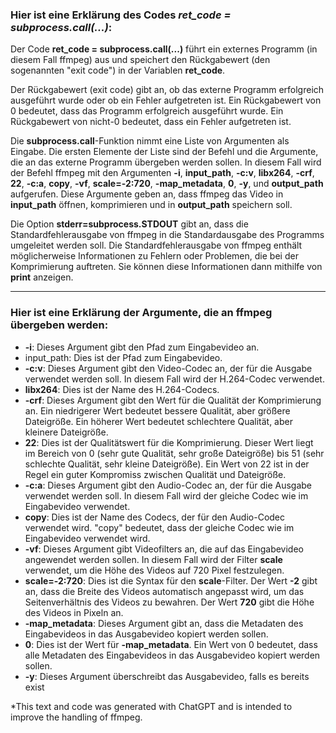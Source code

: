 ### Hier ist eine Erklärung des Codes _ret_code = subprocess.call(...)_:

Der Code **ret_code = subprocess.call(...)** führt ein externes Programm (in diesem Fall ffmpeg) aus und speichert den
Rückgabewert (den sogenannten "exit code") in der Variablen **ret_code**.

Der Rückgabewert (exit code) gibt an, ob das externe Programm erfolgreich ausgeführt wurde oder ob ein Fehler
aufgetreten ist. Ein Rückgabewert von 0 bedeutet, dass das Programm erfolgreich ausgeführt wurde. Ein Rückgabewert von
nicht-0 bedeutet, dass ein Fehler aufgetreten ist.

Die **subprocess.call**-Funktion nimmt eine Liste von Argumenten als Eingabe. Die ersten Elemente der Liste sind der
Befehl
und die Argumente, die an das externe Programm übergeben werden sollen. In diesem Fall wird der Befehl ffmpeg mit den
Argumenten **-i**, **input_path**, **-c:v**, **libx264**, **-crf**, **22**, **-c:a**, **copy**, **-vf**, **scale=-2:720**,
**-map_metadata**, **0**, **-y**, und **output_path**
aufgerufen. Diese Argumente geben an, dass ffmpeg das Video in **input_path** öffnen, komprimieren und in **output_path**
speichern soll.

Die Option **stderr=subprocess.STDOUT** gibt an, dass die Standardfehlerausgabe von ffmpeg in die Standardausgabe des
Programms umgeleitet werden soll. Die Standardfehlerausgabe von ffmpeg enthält möglicherweise Informationen zu Fehlern
oder Problemen, die bei der Komprimierung auftreten. Sie können diese Informationen dann mithilfe von **print**
anzeigen.

---

### Hier ist eine Erklärung der Argumente, die an ffmpeg übergeben werden:

- **-i**: Dieses Argument gibt den Pfad zum Eingabevideo an.
- input_path: Dies ist der Pfad zum Eingabevideo.
- **-c:v**: Dieses Argument gibt den Video-Codec an, der für die Ausgabe verwendet werden soll. In diesem Fall wird der
  H.264-Codec verwendet.
- **libx264**: Dies ist der Name des H.264-Codecs.
- **-crf**: Dieses Argument gibt den Wert für die Qualität der Komprimierung an. Ein niedrigerer Wert bedeutet bessere
  Qualität, aber größere Dateigröße. Ein höherer Wert bedeutet schlechtere Qualität, aber kleinere Dateigröße.
- **22**: Dies ist der Qualitätswert für die Komprimierung. Dieser Wert liegt im Bereich von 0 (sehr gute Qualität, sehr
  große
  Dateigröße) bis 51 (sehr schlechte Qualität, sehr kleine Dateigröße). Ein Wert von 22 ist in der Regel ein guter
  Kompromiss zwischen Qualität und Dateigröße.
- **-c:a**: Dieses Argument gibt den Audio-Codec an, der für die Ausgabe verwendet werden soll. In diesem Fall wird der
  gleiche Codec wie im Eingabevideo verwendet.
- **copy**: Dies ist der Name des Codecs, der für den Audio-Codec verwendet wird. "copy" bedeutet, dass der gleiche
  Codec wie
  im Eingabevideo verwendet wird.
- **-vf**: Dieses Argument gibt Videofilters an, die auf das Eingabevideo angewendet werden sollen. In diesem Fall wird
  der Filter **scale** verwendet, um die Höhe des Videos auf 720 Pixel festzulegen.
- **scale=-2:720**: Dies ist die Syntax für den **scale**-Filter. Der Wert **-2** gibt an, dass die Breite des Videos
  automatisch angepasst wird, um das Seitenverhältnis des Videos zu bewahren. Der Wert **720** gibt die Höhe des Videos in Pixeln an.
- **-map_metadata**: Dieses Argument gibt an, dass die Metadaten des Eingabevideos in das Ausgabevideo kopiert werden
  sollen.
- **0**: Dies ist der Wert für **-map_metadata**. Ein Wert von 0 bedeutet, dass alle Metadaten des Eingabevideos in das
  Ausgabevideo kopiert werden sollen.
- **-y**: Dieses Argument überschreibt das Ausgabevideo, falls es bereits exist

*This text and code was generated with ChatGPT and is intended to improve the handling of ffmpeg.